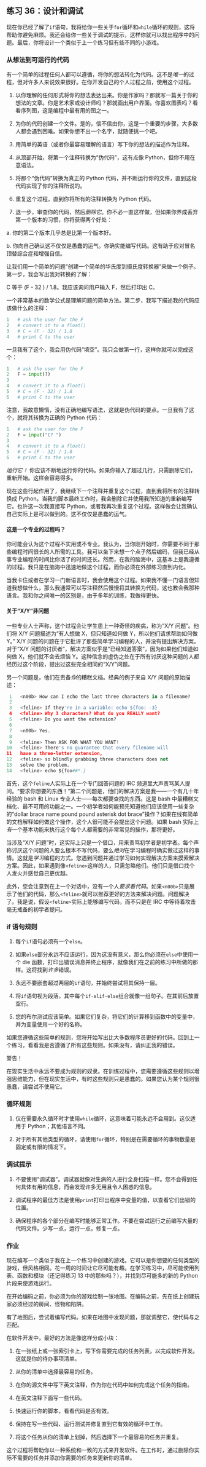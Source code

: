 ## 练习 36：设计和调试

现在你已经了解了`if`语句，我将给你一些关于`for`循环和`while`循环的规则，这将帮助你避免麻烦。我还会给你一些关于调试的提示，这样你就可以找出程序中的问题。最后，你将设计一个类似于上一个练习但有些不同的小游戏。

### 从想法到可运行的代码

有一个简单的过程任何人都可以遵循，将你的想法转化为代码。这不是*唯一*的过程，但对许多人来说效果很好。在你开发自己的个人过程之前，使用这个过程。

1.  以你理解的任何形式将你的想法表达出来。你是作家吗？那就写一篇关于你的想法的文章。你是艺术家或设计师吗？那就画出用户界面。你喜欢图表吗？看看序列图，这是编程中最有用的图之一。

2.  为你的代码创建一个文件。是的，信不信由你，这是一个重要的步骤，大多数人都会遇到困难。如果你想不出一个名字，就随便挑一个吧。

3.  用简单的英语（或者你最容易理解的语言）写下你的想法的描述作为注释。

4.  从顶部开始，将第一个注释转换为“伪代码”，这有点像 Python，但你不用在意语法。

5.  将那个“伪代码”转换为真正的 Python 代码，并不断运行你的文件，直到这段代码实现了你的注释所说的。

6.  重复这个过程，直到你将所有的注释转换为 Python 代码。

7.  退一步，审查你的代码，然后*删除它*。你不必一直这样做，但如果你养成丢弃第一个版本的习惯，你将获得两个好处：

a. 你的第二个版本几乎总是比第一个版本好。

b. 你向自己确认这不仅仅是愚蠢的运气。你确实能编写代码。这有助于应对冒名顶替综合症和增强自信。

让我们用一个简单的问题“创建一个简单的华氏度到摄氏度转换器”来做一个例子。第一步，我会写出我对转换的了解：

C 等于 (F - 32 ) / 1.8。我应该询问用户输入 F，然后打印出 C。

一个非常基本的数学公式是理解问题的简单方法。第二步，我写下描述我的代码应该做什么的注释：

```py
1   # ask the user for the F
2   # convert it to a float()
3   # C = (F - 32) / 1.8
4   # print C to the user
```

一旦我有了这个，我会用伪代码“填空”。我只会做第一行，这样你就可以完成这个：

```py
1   # ask the user for the F
2   F = input(?)
3
4   # convert it to a float()
5   # C = (F - 32) / 1.8
6   # print C to the user
```

注意，我故意懒惰，没有正确地编写语法，这就是伪代码的要点。一旦我有了这个，就将其转换为正确的 Python 代码：

```py
1   # ask the user for the F
2   F = input("C? ")
3
4   # convert it to a float()
5   # C = (F - 32) / 1.8
6   # print C to the user
```

*运行它！* 你应该不断地运行你的代码。如果你输入了超过几行，只需删除它们，重新开始。这样会容易得多。

现在这些行起作用了，我继续下一个注释并重复这个过程，直到我将所有的注释转换成 Python。当我的脚本最终工作时，我会删除它并使用我所知道的重新编写它。也许这一次我直接写 Python，或者我再次重复这个过程。这样做会让我确认自己实际上是可以做到的。这不仅仅是愚蠢的运气。

#### 这是一个专业的过程吗？

你可能会认为这个过程不实用或不专业。我认为，当你刚开始时，你需要不同于那些编程时间很长的人所需的工具。我可以坐下来想一个点子然后编码，但我已经从事专业编程的时间比你活了的时间还长。然而，在我的脑海中，这基本上是我遵循的过程。我只是在脑海中迅速地做这个过程，而你必须在外部练习直到内化。

当我卡住或者在学习一门新语言时，我会使用这个过程。如果我不懂一门语言但知道我想做什么，那么我通常可以写注释然后慢慢将其转换为代码，这也教会我那种语言。我和你之间唯一的区别是，由于多年的训练，我做得更快。

#### 关于“X/Y”非问题

一些专业人士声称，这个过程会让学生患上一种奇怪的疾病，称为“X/Y 问题”。他们将 X/Y 问题描述为“有人想做 X，但只知道如何做 Y，所以他们请求帮助如何做 Y。” X/Y 问题的问题在于它批评了那些简单学习编程的人，并没有提出解决方案。对于“X/Y 问题的讨厌者”，解决方案似乎是“已经知道答案”，因为如果他们知道如何做 X，他们就不会去烦恼 Y。这种信念的虚伪之处在于所有讨厌这种问题的人都经历过这个阶段，提出过这些完全相同的“X/Y”问题。

另一个问题是，他们在责备*你*的糟糕文档。经典的例子来自 X/Y 问题的原始描述：

```py
 1   <n00b> How can I echo the last three characters in a filename?
 2
 3   <feline> If they're in a variable: echo ${foo: -3}
 4   <feline> Why 3 characters? What do you REALLY want?
 5   <feline> Do you want the extension?
 6
 7   <n00b> Yes.
 8
 9   <feline> Then ASK FOR WHAT YOU WANT!
10   <feline> There's no guarantee that every filename will
11   have a three-letter extension,
12   <feline> so blindly grabbing three characters does not
13   solve the problem.
14   <feline> echo ${foo##*.}
```

首先，这个`feline`人实际上在一个专门回答问题的 IRC 频道里大声责骂某人提问。“要求你想要的东西！”第二个问题是，他们的解决方案是我——一个有几十年经验的 bash 和 Linux 专业人士——每次都要查找的东西。这是 bash 中最糟糕文档化、最不可用的功能之一。一个初学者如何能预先知道他们应该使用一些复杂的“dollar brace name pound pound asterisk dot brace”操作？如果在线有简单的文档解释如何做这个操作，这个人很可能不会提出这个问题。如果 bash 实际上*有*一个基本功能来执行这个每个人都需要的非常常见的操作，那将更好。

当涉及“X/Y 问题”时，这实际上只是一个借口，用来责骂初学者是初学者。每个声称讨厌这个问题的人要么根本不写代码，要么*绝对*在学习编程时确实做过这样的事情。这就是*学习*编程的方式。您遇到问题并通过学习如何实现解决方案来摸索解决方案。因此，如果遇到像`<feline>`这样的人，只需忽略他们。他们只是借口找个人发火并感觉自己更优越。

此外，您会注意到在上一个对话中，没有一个人*要求看代码*。如果`<n00b>`只是展示了他们的代码，那么`<feline>`就可以推荐更好的方法来解决问题。问题解决了。我是说，假设`<feline>`实际上能够编写代码，而不只是在 IRC 中等待着攻击毫无戒备的初学者提问。 

### if 语句规则

1.  每个`if`语句必须有一个`else`。

2.  如果`else`部分永远不应该运行，因为这没有意义，那么你必须在`else`中使用一个 die 函数，打印出错误消息并终止程序，就像我们在之前的练习中所做的那样。这将找到*许多*错误。

3.  永远不要嵌套超过两层的`if`语句，并始终尝试将其保持一层。

4.  将`if`语句视为段落，其中每个`if-elif-else`组合就像一组句子。在其前后放置空行。

5.  您的布尔测试应该简单。如果它们复杂，将它们的计算移到函数中的变量中，并为变量使用一个好的名称。

如果您遵循这些简单的规则，您将开始写出比大多数程序员更好的代码。回到上一个练习，看看我是否遵循了所有这些规则。如果没有，请纠正我的错误。

警告！

在现实生活中永远不要成为规则的奴隶。在训练过程中，您需要遵循这些规则以增强思维能力，但在现实生活中，有时这些规则只是愚蠢的。如果您认为某个规则很愚蠢，请尝试不使用它。

### 循环规则

1.  仅在需要永久循环时才使用`while`循环，这意味着可能永远不会用到。这仅适用于 Python；其他语言不同。

2.  对于所有其他类型的循环，请使用`for`循环，特别是在需要循环的事物数量是固定或有限的情况下。

### 调试提示

1.  不要使用“调试器”。调试器就像对生病的人进行全身扫描一样。您不会得到任何具体有用的信息，而会发现许多无用且令人困惑的信息。

2.  调试程序的最佳方法是使用`print`打印出程序中变量的值，以查看它们出错的位置。

3.  确保程序的各个部分在编写时能够正常工作。不要在尝试运行之前编写大量的代码文件。少写一点，运行一点，修复一点。

### 作业

现在编写一个类似于我在上一个练习中创建的游戏。它可以是你想要的任何类型的游戏，但风格相同。花一周的时间让它尽可能有趣。在学习练习中，尽可能使用列表、函数和模块（还记得练习 13 中的那些吗？），并找到尽可能多的新的 Python 片段来使游戏运行。

在开始编码之前，你必须为你的游戏绘制一张地图。在编码之前，先在纸上创建玩家必须经过的房间、怪物和陷阱。

有了地图后，尝试着编写代码。如果在地图中发现问题，那就调整它，使代码与之匹配。

在软件开发中，最好的方法是像这样分成小块：

1.  在一张纸上或一张索引卡上，写下你需要完成的任务列表，以完成软件开发。这就是你的待办事项清单。

2.  从你的清单中选择最容易的任务。

3.  在你的源文件中写下英文注释，作为你在代码中如何完成这个任务的指南。

4.  在英文注释下面写一些代码。

5.  快速运行你的脚本，看看代码是否有效。

6.  保持在写一些代码、运行测试并修复直到它有效的循环中工作。

7.  将这个任务从你的清单上划掉，然后选择下一个最容易的任务并重复。

这个过程将帮助你以一种系统和一致的方式来开发软件。在工作时，通过删除你实际不需要的任务并添加你需要的任务来更新你的清单。
